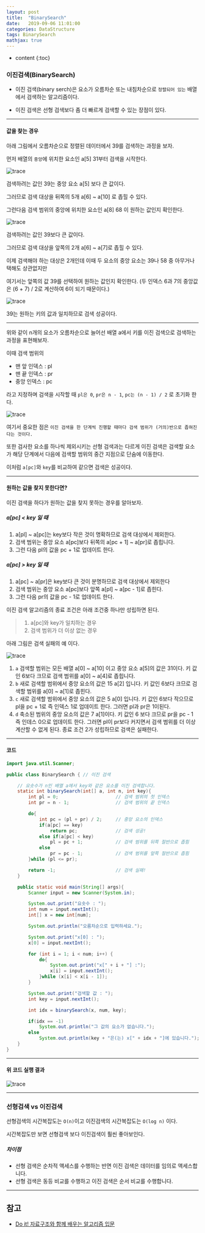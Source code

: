 ```yaml
---
layout: post
title:  "BinarySearch"
date:   2019-09-06 11:01:00
categories: DataStructure
tags: BinarySearch
mathjax: true
---
```


* content
{:toc}


### 이진검색(BinarySearch)
- 이진 검색(binary serch)은 요소가 오름차순 또는 내침차순으로 `정렬되어 있는` 배열에서 검색하는 알고리즘이다.

- 이진 검색은 선형 검색보다 좀 더 빠르게 검색할 수 있는 장점이 있다.







---
#### 값을 찾는 경우
아래 그림에서 오름차순으로 정렬된 데이터에서 39를 검색하는 과정을 보자.

먼저 배열의 `중앙`에 위치한 요소인 a[5] 31부터 검색을 시작한다.

![trace](_posts/img/binarySearch1.png)

검색하려는 값인 39는 중앙 요소 a[5] 보다 큰 값이다.

그러므로 검색 대상을 뒤쪽의 5개 a[6] ~ a[10] 로 좁힐 수 있다.

그런다음 검색 범위의 중앙에 위치한 요소인 a[8] 68 이 원하는 값인지 확인한다.

![trace](/_posts/img/binarySearch2.png)

검색하려는 값인 39보다 큰 값이다.

그러므로 검색 대상을 앞쪽의 2개 a[6] ~ a[7]로 좁힐 수 있다.

이제 검색해야 하는 대상은 2개인데 이때 두 요소의 중앙 요소는 39나 58 중 아무거나 택해도 상관없지만

여기서는 앞쪽의 값 39를 선택하여 원하는 값인지 확인한다. (두 인덱스 6과 7의 중앙값은 (6 + 7) / 2로 계산하여 6이 되기 때문이다.)

![trace](/_posts/img/binarySearch3.png)

39는 원하는 키의 값과 일치하므로 검색 성공이다.

---  
위와 같이 n개의 요소가 오름차순으로 늘어선 배열 a에서 키를 이진 검색으로 검색하는 과정을 표현해보자.

이때 검색 범위의

- 맨 앞 인덱스 : pl
- 맨 끝 인덱스 : pr
- 중앙 인덱스 : pc

라고 지정하며 검색을 시작할 때 `pl은 0`, `pr은 n - 1`, `pc는 (n - 1) / 2` 로 초기화 한다.

![trace](/_posts/img/binarySearch4.png)

여기서 중요한 점은 `이진 검색을 한 단계씩 진행할 때마다 검색 범위가 (거의)반으로 좁혀진다는 것이다.`

또한 검사한 요소를 하나씩 제외시키는 선형 검색과는 다르게 이진 검색은 검색할 요소가 해당 단계에서 다음에 검색할 범위의 중간 지점으로 단숨에 이동한다.

이처럼 `a[pc]`와 `key`를 비교하여 같으면 검색은 성공이다.

---
#### 원하는 값을 찾지 못한다면?

이진 검색을 하다가 원하는 값을 찾지 못하는 경우를 알아보자.

##### a[pc] < key 일 때
1. a[pl] ~ a[pc]는 key보다 작은 것이 명확하므로 검색 대상에서 제외한다.
2. 검색 범위는 중앙 요소 a[pc]보다 뒤쪽의 a[pc + 1] ~ a[pr]로 좁힙니다.
3. 그런 다음 pl의 값을 pc + 1로 업데이트 한다.  

##### a[pc] > key 일 때
1. a[pc] ~ a[pr]은 key보다 큰 것이 분명하므로 검색 대상에서 제외한다
2. 검색 범위는 중앙 요소 a[pc]보다 앞쪽 a[pl] ~ a[pc - 1]로 좁힌다.
3. 그런 다음 pr의 값을 pc - 1로 업데이트 한다.


이진 검색 알고리즘의 종료 조건은 아래 조건중 하나만 성립하면 된다.
> 1. a[pc]와 key가 일치하는 경우
> 2. 검색 범위가 더 이상 없는 경우

아래 그림은 검색 실패의 예 이다.

![trace](/_posts/img/binarySearch5.png)

1. `a` 검색할 범위는 모든 배열 a[0] ~ a[10] 이고 중앙 요소 a[5]의 값은 31이다. 키 값인 6보다 크므로 검색 범위를 a[0] ~ a[4]로 좁힙니다.  
2. `b` 새로 검색할 범위에서 중앙 요소의 값은 15 a[2] 입니다. 키 값인 6보다 크므로 검색할 범위를 a[0] ~ a[1]로 좁힌다.
3. `c` 새로 검색할 범위에서 중앙 요소의 값은 5 a[0] 입니다. 키 값인 6보다 작으므로 pl을 pc + 1로 즉 인덱스 1로 업데이트 한다. 그러면 pl과 pr은 1이된다.
4. `d` 축소된 범위의 중앙 요소의 값은 7 a[1]이다. 키 값인 6 보다 크므로 pr을 pc - 1 즉 인데스 0으로 업데이트 한다. 그러면 pl이 pr보다 커지면서 검색 범위를 더 이상 계산할 수 없게 된다. 종료 조건 2가 성립하므로 검색은 실패한다.

---
#### 코드
```java
import java.util.Scanner;

public class BinarySearch { // 이진 검색

    // 요솟수가 n인 배열 a에서 key와 같은 요소를 이진 검색합니다.
    static int binarySearch(int[] a, int n, int key){
        int pl = 0;                     // 검색 범위의 첫 인덱스
        int pr = n - 1;                 // 검색 범위의 끝 인덱스

        do{
            int pc = (pl + pr) / 2;     // 중앙 요소의 인덱스
            if(a[pc] == key)
                return pc;              // 검색 성공!
            else if(a[pc] < key)
                pl = pc + 1;            // 검색 범위를 뒤쪽 절반으로 좁힘
            else
                pr = pc - 1;            // 검색 범위를 앞쪽 절반으로 좁힘
        }while (pl <= pr);

        return -1;                      // 검색 실패!
    }

    public static void main(String[] args){
        Scanner input = new Scanner(System.in);

        System.out.print("요솟수 : ");
        int num = input.nextInt();
        int[] x = new int[num];

        System.out.println("오름차순으로 입력하세요.");

        System.out.print("x[0] : ");
        x[0] = input.nextInt();

        for (int i = 1; i < num; i++) {
            do{
                System.out.print("x[" + i + "] :");
                x[i] = input.nextInt();
            }while (x[i] < x[i - 1]);
        }

        System.out.print("검색할 값 : ");
        int key = input.nextInt();

        int idx = binarySearch(x, num, key);

        if(idx == -1)
            System.out.println("그 값의 요소가 없습니다.");
        else
            System.out.println(key + "은(는) x[" + idx + "]에 있습니다.");
    }
}

```


---
#### 위 코드 실행 결과  

![trace](/img/linearSearchResult.png)

---
### 선형검색 vs 이진검색
선형검색의 시간복잡도는 `O(n)`이고 이진검색의 시간복잡도는 `O(log n)` 이다.

시간복잡도만 보면 선형검색 보다 이진검색이 훨씬 좋아보인다.

##### 차이점
- 선형 검색은 순차적 액세스를 수행하는 반면 이진 검색은 데이터를 임의로 액세스합니다.
- 선형 검색은 동등 비교를 수행하고 이진 검색은 순서 비교를 수행합니다.




---
## 참고  

* [Do it! 자료구조와 함께 배우는 알고리즘 입문]()  
